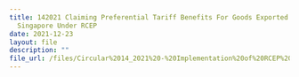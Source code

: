 ```yaml
---
title: 142021 Claiming Preferential Tariff Benefits For Goods Exported From
  Singapore Under RCEP
date: 2021-12-23
layout: file
description: ""
file_url: /files/Circular%2014_2021%20-%20Implementation%20of%20RCEP%20Export%2023%20Dec.pdf
---
```



